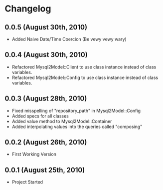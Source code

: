 # Changelog
## 0.0.5 (August 30th, 2010)
* Added Naive Date/Time Coercion (Be vewy vewy wary)
## 0.0.4 (August 30th, 2010)
* Refactored Mysql2Model::Client to use class instance instead of class variables.
* Refactored Mysql2Model::Config to use class instance instead of class variables.
## 0.0.3 (August 28th, 2010)
* Fixed misspelling of "repository_path" in Mysql2Model::Config
* Added specs for all classes
* Added value method to Mysql2Model::Container
* Added interpolating values into the queries called "composing"
## 0.0.2 (August 26th, 2010)
* First Working Version
## 0.0.1 (August 25th, 2010)
* Project Started